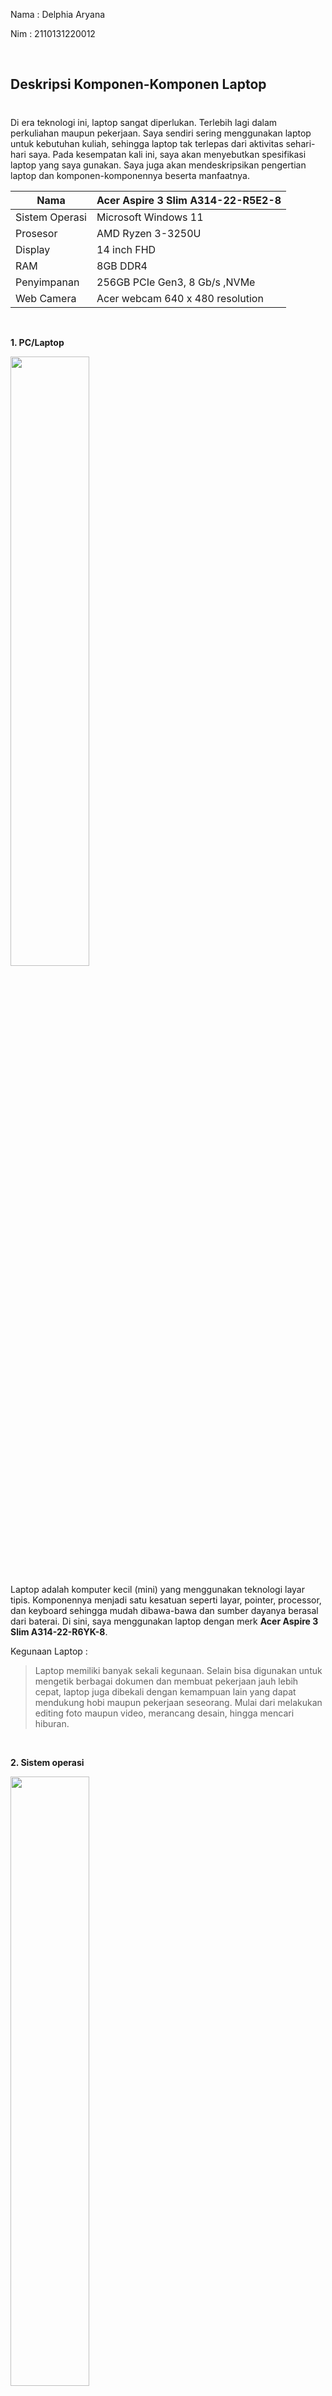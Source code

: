 Nama : Delphia Aryana 

Nim : 2110131220012

<br>

## __Deskripsi Komponen-Komponen Laptop__
#

Di era teknologi ini, laptop sangat diperlukan. Terlebih lagi dalam perkuliahan maupun pekerjaan. Saya sendiri sering menggunakan laptop untuk kebutuhan kuliah, sehingga laptop tak terlepas dari aktivitas sehari-hari saya. Pada kesempatan kali ini, saya akan menyebutkan spesifikasi laptop yang saya gunakan. Saya juga akan mendeskripsikan pengertian laptop dan komponen-komponennya beserta manfaatnya.

Nama | Acer Aspire 3 Slim A314-22-R5E2-8
---- | -------------------------------
Sistem Operasi | Microsoft Windows 11
Prosesor | AMD Ryzen 3-3250U
Display | 14 inch FHD
RAM | 8GB DDR4
Penyimpanan |  256GB PCIe Gen3, 8 Gb/s ,NVMe
Web Camera | Acer webcam 640 x 480 resolution

<br>

__1. PC/Laptop__

<img src="https://www.gadgetsquad.id/wp-content/uploads/2020/12/IMG_1864-1-1024x576.jpg" style="width: 50%">

 Laptop adalah komputer kecil (mini) yang menggunakan teknologi layar tipis. Komponennya menjadi satu kesatuan seperti layar, pointer, processor, dan keyboard sehingga mudah dibawa-bawa dan sumber dayanya berasal dari baterai. Di sini, saya menggunakan laptop dengan merk __Acer Aspire 3 Slim A314-22-R6YK-8__.

Kegunaan Laptop :
> Laptop memiliki banyak sekali kegunaan. Selain bisa digunakan untuk mengetik berbagai dokumen dan membuat pekerjaan jauh lebih cepat, laptop juga dibekali dengan kemampuan lain yang dapat mendukung hobi maupun pekerjaan seseorang. Mulai dari melakukan editing foto maupun video, merancang desain, hingga mencari hiburan. 

<br>

__2. Sistem operasi__

<img src="https://2.bp.blogspot.com/-GT-maoqUTcw/WwWe4g_G-0I/AAAAAAAAE4Q/cQuVZR9ryv09TsRFBxBOou7fmpmq_p5nACLcBGAs/s1600/contoh-sistem-operasi-desktop-dan-mobile.png" style="width: 50%">

 Untuk mengelola memori dan proses yang berjalan di dalam sebuah komputer, diperlukan sistem operasi. Tanpa sistem operasi, komputer tidak bisa digunakan sama sekali. Apapun jenis sistem operasi di laptop atau PC, semuanya sama-sama berfungsi mengatur kerja perangkat lunak dan perangkat keras.

Macam-macam sistem operasi komputer :
- Windows
- MacOS
- Linux
- MS DOS
- UNIX
- Chromium OS
- dll

Laptop saya menggunakan __sistem operasi Windows 11__. Windows merupakan sistem operasi yang dikembangkan oleh Microsoft, di mana Microsoft sendiri didirikan oleh Bill Gates dan Paul Allen. Sistem operasi ini menyediakan beragam fitur serta kebutuhan yang sangat menarik untuk calon penggunanya.

Berikut adalah spesifikasi minimum Windows 11 berdasarkan rekomendasi dari Microsoft.
1. __Prosesor__: 1 Ghz atau lebih cepat
2. __RAM__: 4GB atau lebih besar
3. __Hard disk__: 64 GB atau perangkat penyimpanan lebih besar
4. __Firmware Sistem__: UEFI (for Unified Extensible Firmware Interface, a modern version of the PC ANALOG) and Secure Boot capable.
5. __TPM__: Trusted Platform Module (TPM) versi 2.0. 
6. __Kartu Grafis__: Kompatibel dengan DirectX 12 atau yang lebih baru dengan driver WDDM 2.0
7. __Tampilan__: Tampilan Definisi tinggi (720p) yang lebih besar dari 9" secara diagonal, 8 bit per saluran warna.
8. __Konektivitas Internet dan Akun Microsoft__: Windows 11 edisi Home memerlukan konektivitas internet dan Akun Microsoft untuk menyelesaikan penyiapan perangkat pada penggunaan pertama.
9. __Windows Baru__ untuk Pemutakhiran: Perangkat Anda harus menjalankan versi Windows 10 2004 atau yang lebih baru

Fungsi Sistem Operasi :
> Sistem operasi membuat kamu bisa berinteraksi dengan aplikasi dan fitur komputer tanpa harus mengetahui bahasa pemrogaman komputer. Tampilan sistem operasi dirancang untuk memudahkan pengguna komputer untuk mengakses fitur dan aplikasi melalui tampilan grafis visual. 

<br>

__3. Prosesor__

<img src="https://laptopnesia.com/wp-content/uploads/2018/10/Fungsi-Processor-3.jpg" style="width:50%">

Prosesor merupakan sebuah IC yang mengontrol semua jalannya sistem komputer. Prosesor bertugas sebagai otak komputer yang mempunyai fungsi untuk menjalankan perintah atau melakukan perhitungan yang diperintahkan oleh pengguna komputer itu sendiri.

> Prosesor laptop yang saya gunakan yaitu __AMD Ryzen 3-3250U__ yang beroperasi dengan 2 dan thread CPU 4 Ini berjalan di 3.50 GHz base 2.60 GHz semua inti sementara TDP disetel di 15 W. Prosesor dipasang ke soket CPU FP5 Versi ini menyertakan 4.00 MB cache L3 pada satu chip, mendukung saluran memori 2 RAM dan fitur 3.0 PCIe Gen 8 lanes}. 

Fungsi prosesor :
- Memastikan komputer bekerja dengan baik
- Menjalankan proses informasi pada komputer
- Memberikan perintah kepada tiap komponen komputer
- Menjaga performa komputer
- Menunjang kegiatan spesifik komputer
- Mengolah perhitungan algoritma
- Menjaga stabilitas komponen komputer
- Mendukung kebutuhan spesifik komputer

<br>

__4. Perangkat Lunak _(Software)___

![](https://1.bp.blogspot.com/-0-HjI-tVaq8/XxAK7Lz_-UI/AAAAAAAACfg/_pZfdibSa68Wh3hFs9NsBHDg_8k04L9UgCLcBGAsYHQ/s420/Software.jpg)

_Software_ atau perangkat lunak adalah data yang diformat dan disimpan secara digital dengan fungsi tertentu. _Software_  tidak mempunyai wujud fisik, namun fungsinya sangat penting sebagai penggerak perangkat keras. Software memerlukan bahasa pemrograman yang ditulis oleh seorang pemrogram yang ahli akan bidang tersebut. Selanjutnya, _software_ tersebut dikompilasikan memakai aplikasi kompiler agar dapat menjadi kode yang bisa dikenali oleh mesin _hardware_ (perangkat keras).

Berikut merupakan fungsi dari _software_.
- Sebagai dasar kebutuhan komputer agar dapat dioperasikan dengan baik.
- Mengatur _hardware_ yang ada pada komputer.
- Sebagai penghubung antara beberapa _software_ yang lain dengan hardware komputer.
- Sebagai penerjemah perintah pada _software_ lain yang ada dalam bahasa mesin.
- Mengindentifikasi sebuah program di dalam komputer.

<br>

__5. Perangkat Keras _(Hardware)___

![](https://ujiansma.com/wp-content/uploads/2015/09/hardware.jpg)

_Hardware_ atau perangkat keras adalah semua jenis komponen yang ada pada komputer atau laptop yang mana bagian fisiknya dapat terlihat secara kasat mata dan dapat dirasakan secara langsung. Jadi, _hardware_ adalah peralatan fisik komputer yang berguna untuk melakukan proses input, proses, dan output.

Macam-macam _hardware_ yang ada pada laptop saya yaitu :
- _Keyboard_ (Untuk mengetik dan bermain game)
- _Touchpad_ (Bantalan sentuh yang memiliki fungsi sama seperti mouse)
- Kipas (Membantu mendinginkan laptop yang panas)
- _Motherboard_ (Papan induk yang menjadi pusat pengendali dan pengatur kerja semua komponen, yaitu HDD, RAM, dan VGA Card)
- Prosesor (mengintegrasikan seluruh komponen hardware agar dapat bekerja sesuai fungsi masing-masing dan saling terhubung)
- dan lain-lain

Fungsi _hardware_ :
1. Menerima input
2. Memberi output
3. Menyimpan informasi dan data
4. Mengolah informasi dan data

<br>

__6. Penyimpanan__

<img src="https://i0.wp.com/adammuiz.com/wp-content/uploads/2021/11/Kategori-Perangkat-Penyimpanan.jpg?resize=696%2C380&ssl=1" style="width:50%">


Penyimpanan digunakan untuk menyimpan data dari pengguna. Penyimpanan merupakan media yang digunakan untuk menyimpan berbagai macam data digital yang tersedia pada perangkat komputer dengan waktu tertentu sehingga dapat dibaca dan dibuka kembali untuk diproses ulang pada perangkat.

> Laptop yang saya gunakan memiliki __memori sebesar 8GB RAM dan kapasitas penyimpanan yang besar yaitu 256GB__. Laptop ini cocok untuk menyimpan file-file seperti film, lagu, game, dll. Dengan kapasitas 256GB kita dapat menyimpan banyak file bahkan tanpa perlu lagi membeli harddisk eksternal.

### Jenis-Jenis Penyimpanan :

1. __Penyimpanan Primer _(Primary Storage)___

_Primary storage_ adalah sebuah media penyimpanan yang berfungsi untuk menyimpan data. _Primary storage_ di sebut juga dengan memori internal. _Primary storage_ biasanya memiliki kecepatan aksen yang lebih cepat dari pada _secondary storage_. Selain itu, _primary storage_ hanya memiliki kapasitas yang terbatas dan cenderung lebih kecil dari pada secondary Storage. _Primary storage_ digunakan oleh CPU atau _processor_ untuk mengimbanginya dalam mengolah data karena kecepatan dari cpu itu tidak bisa di layani oleh perangkat penyimpanan seperti _secondary Storage,_ sehingga membutuhkan perangkat penyimpanan digital yang mampu melayani proses dari cpu.

Contoh dari _primary storage_ :
- RAM _(Random Access Memory)_
- ROM _(Read Only Memory)_

<br>

2. __Penyimpanan Sekunder _(Secondary Storage)___

_Secondary Storage_ adalah sebuah media penyimpanan data secara permanen yang di simpan untuk melayani pemrosesan data yang di lakukan oleh CPU. _Secondary storage (Non Volatile)_ ini sama sekali tidak bergantung pada listrik seperti _primary_. Ketika listrik padam maka data yang terisimpan di dalam _secondary storage_ akan tetap ada dan dapat kita akses ketika listrik menyala. Berbeda dengan _primary (Volatile)_ yang ketika listrik pada maka data yang tersimpan di dalamnya akan terhapus.

Contoh dari _secondary storage_ :
- Hard disk
- Disket
- CD/DVD

<br>

## __Sejarah Perkembangan Komputer__
#

Sejarah komputer berawal dari 5000 tahun yang lalu ketika ditemukannya alat hitung pertama.  Alat ini disebut abakus atau sempoa. Alat hitung ini ditemukan pertama kali dalam sejarah Babilonia kuno namun ada juga yang memperkirakan dari negeri Cina atau berasal dari negara Mesir, berbentuk belahan papan diatasnya ditaburi pasir sehingga orang bisa menulis atau menghitung. Oleh karena itu maka  alat ini disebut abakus, asal kata dari bahasa Yunani ABACOS, artinya menghapus debu. Oleh bangsa Cina mengembangkan abakus ini menjadi 2 bagian. Pada terali atas dimasukkan 2 bijian dan 5 bijian pada terali bawah. bentuk inilah yang populer hingga saat ini untuk melakukan perhitungan aritmatika. 

Selain itu, ada sumber yang mengatakan bahwa sejarah komputer bermula sejak ditemukannya alat mekanik dan elektronik untuk proses olah data telah dilakukan seiring ditemukannya alat-alat mekanika dan elektronika (mechanical and electronic) untuk membantu dalam perhitungan yang cepat. Dari awal dimulainya sejarah perkembangan Komputer hingga pengembangan perangkat modern seperti yang kita temui saat ini adalah suatu evolusi dari penemuan alat  mekanik dan elektronik.

Alat pengolah data dari sejak jaman purba sampai saat ini bisa kita golongkan ke dalam 4 golongan besar.

1.	Tahap Manual

Tahap ini ditandai dengan mulai dikembangkannya sistem penghitungan yang dilakukan manusia. Dari semula yang hanya menggunakan sistem sepuluh jari tangan, kemudian berkembang dengan sistem perhitungan menggunakan tanah liat. Tahun 9000 2500 SM, secara bertahap manusia mulai menemukan sistem perhitungan jam, perhitungan kalender, rumus-rumus dan fungsi fungsi untuk menghitung suatu nilai.

Pada perkembangan berikutnya, sebagai titik tolak pencatatan modern Moors dari spanyol pada tahun 1150 M mempromosikan kertas di daratan Eropa sebagai alat pencatatan. Kemudian diikuti dengan penemuan alat cetak pada tahun 1455 oleh Johann Gutenberg dari Mainz, Jerman yang waktu itu digunakan untuk menerbitkan salinan-salinan injil. Di Eropa, alat tersebut sangat populer hingga akhirnya memunculkan ide untuk pembuatan printer. Teknik-teknik pencatatan secara manual ini terus berkembang seiring dengan penemuan-penemuan baru seperti audit catatan (di Yunani) dan sistem perbankan (di Roma).

Sampai kini, sistem pencatatan secara manual masih sering dipakai pada instansi atau perusahaan-perusahaan kecil yang tidak terlalu kompleks transaksinya. Meskipun memiliki kelemahan yaitu kurang akurat dan sering terlambat, tetapi paling tidak dengan sistem ini akan menghasilkan informasi yang bisa terbaca oleh pemakainya. Kelebihan dari sistem manual adalah sistem ini mudah beradaptasi bila terjadi perubahan kondisi disamping tidak memerlukan biaya yang cukup tinggi untuk implementasinya.

<br>

2.	Tahap Mekanikal

Pada tahap ini, manusia mulai menggunakan mesin manual sebagai alat bantu pemrosesan data. Diawali dengan ditemukannya Pascal's Machine Arithmetique atau juga dikenal dengan nama The Pascaline oleh seorang ahli matematika dan filsafat dari Perancis yang bernama Blaise Pascal (1623-1662). Dilanjutkan pada tahun 1777, Charles Mahon menciptakan mesin logika yang pertama yang diberi nama Logic Demonstrator yang mampu memecahkan problema numerik bentuk logika dan probabilitas. 

Selanjutnya pada tahun 1833, juga ditemukan suatu konsep pemrosesan data yang menjadi dasar kerja dan prototipe dari komputer-komputer sekarang yang dikenal dengan mesin Babbage's Analytical Engine. Mesin Babage dikembangkan oleh Charles Babbage seorang professor matematika dari Universi tas Cambridge Inggris.

Pada perkembangan berikutnya pada tahun 1854, Teori Aljabar Booelan ditemukan oleh George S. Boole seorang ahli logika dari Inggris. Teori tersebut pada akhirnya mendasari cara kerja sirkuit di komputer.

Sistem pencatatan secara mekanikal terus berkembang dan dengan bantuan mesin, pemrosesan data akan lebih cepat dan tepat. Tetapi kelemahannya adalah kurang fleksibelnya sebuah mesin mengingat tingkat kesulitan yang cukup tinggi untuk menerapkan perubahan-perubahan dalam prosedurnya. Disamping itu diperlukannya volume pemrosesan yang lebih tinggi dan lebih sulit dalam melakukan perbaikan data yang sudah terlanjur diproses.

<br>

3.	Tahap Mekanik-Elektronik

Tahap mekanik-elektronik, diawali dengan penemuan mesin tabulasi kartu plong pada tahun 1890 sebagai mesin pertama yang bergerak secara mekanik-elektronik dan lebih otomatis. Mesin itu ditemukan oleh Dr. Herman Holerith yang bekerja sama dengan Biro Sensus Amerika Serika untuk mempercepat pengolahan data sensus.

Pemrosesan kartu plong tersebut sebenarnya didasarkan pada gagasan yang sangat sederhana. Diawali dengan pencatatan data input dengan kode berbentuk lubang-lubang pada kartu. Sukses denga mesin tersebut, Dr. Holerith mendirikan sebuah perusahaan dengan nama Tabulating Machine Company pada tahun 1896 yang merupakan cikal bakal perusahaan IBM (International Business Machine).

<br>

4.	Tahap Elektronik

Tahap ini ditandai dengan penemuan komputer digital elektronik yang pertama pada tahun 1942. Komputer tersebut merupakan komputer pertama yang menggunakan tabung hampa udara dan dikenal dengan nama komputer ABC (Atanasoff-Berry Computer). Penemunya adalah Profesor John V. Atanasoff bersama asistennya Clifford Berry di IOWA State College.

Kemudian pada tahun 1944, Profesor Howard Aiken dari Harvard University dengan dibantu para ahli teknik dari IBM menemukan suatu mesin hitung otomatis yang diberi nama MARK I. Mesin ini berukuran raksasa dengan tinggi sekitar 8 feet dan panjang sekitar 55 feet. Berisi 760.000 sparepart dan kira-kira 5000 mil kabel. Meskipun sudah elektonis, MARK I tidak digolongkan sebagai komputer generasi pertama karena program yang terdapat pada komputer tersebut tidak dapat tersimpan di dalam memori.

<br>

### __Evolusi Komputer__
#

- __Komputer Generasi Pertama (1945-1959)__

<img src="https://1.bp.blogspot.com/-Tv4sKQHvHKs/Xi22lvowECI/AAAAAAAADJk/Hsys6PRSjKc8CN2BqXTDIntGuZPz-GakwCLcBGAsYHQ/s1600/Komputer-Generasi-Pertama.jpg" style="width:50%">

Komputer yang digolongkan sebagai generasi pertama adalah komputer elektronik yang menggunakan konsep stored program yaitu bahwa setiap operasi komputer dikontrol oleh program yang disimpan didalam memori. Komputer jenis ini pertama kali dibangun oleh Dr. John W Mauchly dan J Presper Eckert Jr beserta dengan tim-nya di Universitas Pensilvania. Tabung vackum mulai dipergunakan pada mesin itu untuk menggantikan fungsi dari relay-relay. Komputer yang diberi nama ENIAC _(Electronic Numerical Integrator and Calculator)_ tersebut bisa melakukan 300 perkalian per detik serta bisa melak sanakannya 300 kali lebih cepat daripada alat lain pada masa itu.

Kemudian pada tahun 1946 John Von Neuman seorang ahli matematika dan anggota Institute of Advance Study di Princention New Jersey yang bekerja sama dengan H.H. Goldstine dan A.W. Binks telah mengajukan suatu makalah yang menyarankan bahwa dalam pembuatan komputer sebaiknya menggunakan angka binary. Sistem angka binary disajikan hanya dengan dua digit yaitu "0" dan "1". Konsep tersebut pada akhirnya menjadi tonggak sejarah dalam terciptanya komputer digital yang akhirnya membawa Neumann pada julukan _"Pro moter of the stored program (software) concept"_. 

Komputer generasi pertama menggunakan tabung vakum untuk sirkuit dan drum magnetik untuk penyimpanan memori. Tabung vakum digunakan untuk memeperkuat sinyal dengan mengendalikan gerakan elektron di ruang evakuasi. Komputer generasi pertama sangatlah sulit untuk dioperasikan dan berbiaya sangat mahal. UNIVAC dan ENIAC adalah contoh komputer generasi pertama yang digunakan badan sensus Amerika Serikat.

Pada perkembangan berikutnya, komputer generasi pertamapun bermunculan dari berbagai perusahaan pengembang komputer seperti MARK II, MARK III, IBM 702, CRC, UNIVAC II, IBM 705, Datamatic 1000 yang dibuat oleh Honey Well Corp dan lain sebagainya.

<br>

- __Komputer Generasi Kedua (1959-1963)__

<img src="https://1.bp.blogspot.com/-k_mrNk32e24/Xi23AEDlujI/AAAAAAAADJw/v-341B2AKo4M_FdP6oXVGohw8p9qzx90wCLcBGAsYHQ/s1600/Komputer-Generasi-Kedua.jpg" style="width:50%">

Komputer generasi kedua mempunyai ciri-ciri telah digunakannya transistor sebagai sirkuit dan dioda untuk menggantikan tabung vakum yang usianya lebih pendek, pembuatan program dengan bahasa tingkat tinggi, kapasitas memori utama yang cukup besar dan mempunyai kemampuan proses _real-time_ dan _time sharing_. Disamping itu program komputer dapat dibuat dengan menggunakan bahasa pemrograman tingkat tinggi seperti AL GOL, FORTRAN, COBOL. Secara phisik, ukuran komputernya juga lebih kecil jika dibanding dengan generasi sebelumnya.

Teknologi tabung vakum mulai tergantikan dengan transistor. Penggunaan transistor pada komputer mulai digunakan di akhir 1950-an. Keunggulan transistor adalah bentuknya yang lebih kecil. Dengan bentuk minimalis dari transistor, komputer menjadi lebih kecil dan hemat energi. Di generasi kedua ini, bahasa pemograman mulai diperkenalkan, seperti contohnya COBOL dan Fortran. Teknologi penyimpanan memori juga berubah dari drum magnetik menjadi teknologi magnetik.

Beberapa jenis komputer yang masuk kategori generasi kedua ini antara lain adalah Komputer PDP 1, Komputer PDP 8, yang juga diproduksi oleh DEC pada tahun 1963, Komputer IBM7070, IBM 1400, IBM 1600 yang diproduksi oleh perusahaan komputer International Bussines Machine, UNIVAC III, UNIVAC-SS80, UNIVAC 1107 yang diproduksi oleh Sperry Rand-Univac, NRC 300 yang diproduksi untuk menangani sistem penjualan oleh _National cash Register_ dan lain-lain.

<br>

- __Komputer Generasi Ketiga (1963-1965)__

<img src="https://1.bp.blogspot.com/-JOjr5_9Mmj0/Xi23enzdnPI/AAAAAAAADJ4/sL3bOBnCew0a5HMOVYRQDelqnhIdQMCmQCLcBGAsYHQ/s1600/Komputer-Generasi-Ketiga.jpg" style="width:50%">

Komputer Generasi ketiga ditandai dengan munculnya sirkuit sirkuit mini, yang berbentuk hybrid integrated circuit. Pada sirkuit mini tersebut, transistor dan diode yang terpisah diletakkan dalam satu tempat. Beberapa ciri yang lain dari generasi ini adalah adanya integrasi antara perangkat keras dan perangkat lunak dan berorientasi ke komunikasi data dan penanganan lebih dari satu operasi secara serempak.
Pengembangan sirkuit terpadu adalah ciri khas dari generasi ketiga komputer. Bentuk transistor semakin diperkecil dan ditempatkan di chip silikon, yang dinamakan semikonduktor. Teknologi ini semakin mempercepat kinerja komputer. Selama periode ini, mouse dan keyboard mulai diperkenalkan, generasi ketiga juga sudah dilengkapi dengan sistem operasi. Karakteristik generasi ketiga mulai terlihat jelas ketika pada tahun 1964 IBM menciptakan sebuah komputer baru menggunakan IC yang disebut dengan IBM S/360. 

<br>

- __Komputer Generasi Keempat (1970-1980)__

<img src="https://1.bp.blogspot.com/-uDwtU_TGzc8/Xi24WQgddgI/AAAAAAAADKA/93MVESCPe-gx1H-oTAoOFe4xLrvA_pHhQCLcBGAsYHQ/s1600/pc-desktop.jpg" style="width:50%">

Komputer generasi keempat, dimulai sejak tahun 1970 dengan digunakannya LSI _(Large Scale Integration)_. LSI merupakan pemadatan beribu-ribu IC _(Integrated Circuit)_ yang dijadikan satu dalam sebuah chip yaitu sebuah lempengan persegi empat yang memuat rangkaian-rangkaian terpadu didalamnya. Disamping itu, komputer generasi ini juga ditandai dengan mulai digunakannya mikroprosesor dan memori internal yang menggunakan semikonduktor yang berbentuk chip juga. 

Di periode ini prosesor mikro mulai diperkenalkan, saat ribuan sirkuit terpadu dimasukan ke dalam sebuah silikon chip yang kecil. Prosesor pertama Intel, 404 chip mulai menjadi otak utama di sebuah komputer. saat periode inilah istilah _Personal Computer_ (PC) mulai digunakan. Dengan teknologi yang lebih maju, generasi keempat menjadi tonggak awal pembangunan internet.

Komputer generasi keempat yang pertama adalah komputer yang diproduksi IBM Corporation dan diberi nama IBM 370. Kemudian pada masa itu juga mulai berkembang adanya jaringan komputer dengan konsep LAN _(Local Area Network)_ yang dikenalkan pertama kali oleh Datapoint Corporation.

<br>

- __Komputer Generasi Kelima (1980 - masa sekarang)__

<img src="https://i0.wp.com/id-velopedia.velo.com/wp-content/uploads/2021/02/rsz_pexels-designecologist-1779487.jpg?fit=1280%2C850&ssl=1" style="width:50%">

Komputer generasi kelima merupakan komputer-komputer yang menggunakan ULSI sebagai mikroprosesornya. Komputer generasi ini dilahirkan pada tahun 1980, dan kehidupannya berlangsung hingga kini. Di samping itu, komputer ini juga memanfaatkan _parallel processing_ dan _Artificial Intelligence_ secara penuh.
Apa itu _parallel processing?_ _Parallel processing_ atau pemrosesan secara paralel adalah kemampuan komputer dalam menyelesaikan banyak pekerjaan dalam waktu yang sesingkat mungkin. Hal ini disebabkan dari sejumlah mikroprosesor yang terpasang dalam internal komputer mampu bekerja secara bersama-sama dan paralel.
Sedangkan _Artificial Intelligence_ atau Kecerdasan Buatan merupakan salah satu komponen komputer yang mampu memudahkan berbagai pekerjaan komputer secara otomatis. Di mana proses memudahkan pekerjaan ini didapat dari pengalaman mesin dalam mengolah beragam input data sebelumnya menjadi segala sesuatu yang dapat membantu aktivitas manusia. Contohnya adalah penyesuaian informasi yang Anda inginkan di mesin pencarian Google.

Kembali lagi ke komputer generasi ke 5. Dari segi bentuk, komputer generasi ini menyerupai komputer generasi keempat, keduanya sama-sama memiliki perangkat komputer seperti layar laptop, CPU _(Central Processing Unit)_, _keyboard_, dan _mouse_. Hanya saja, komputer generasi ke 5 memiliki bentuk fisik yang lebih kecil dengan bobot yang lebih ringan ketimbang komputer generasi keempat. Belum lagi membahas soal kecanggihan. Komputer generasi kelima tentu lebih canggih ketimbang komputer generasi keempat, sebagai wujud dari tuntutan zaman terhadap perkembangan generasi komputer. Teknologi komputerpun terus berkembang. Perkembangan komputer dirancang sedemikian baik dari sisi perangkat keras maupun perangkat lunak.
